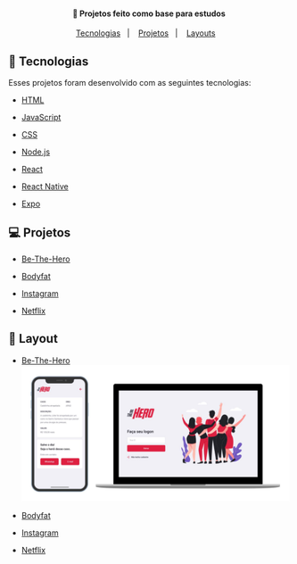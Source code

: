 <h4 align="center">
  🚀 Projetos feito como base para estudos
</h4>

<p align="center">
  <a href="#rocket-tecnologias">Tecnologias</a>&nbsp;&nbsp;&nbsp;|&nbsp;&nbsp;&nbsp;
  <a href="#-projeto">Projetos</a>&nbsp;&nbsp;&nbsp;|&nbsp;&nbsp;&nbsp;
  <a href="#-layout">Layouts</a>&nbsp;&nbsp;&nbsp;
</p>



## :rocket: Tecnologias

Esses projetos foram desenvolvido com as seguintes tecnologias:

- [HTML](https://developer.mozilla.org/pt-BR/docs/Web/HTML)

- [JavaScript](https://developer.mozilla.org/pt-BR/docs/Aprender/JavaScript)

- [CSS](https://developer.mozilla.org/pt-BR/docs/Web/CSS)

- [Node.js](https://nodejs.org/en/)

- [React](https://reactjs.org)

- [React Native](https://facebook.github.io/react-native/)

- [Expo](https://expo.io/)

  

## 💻 Projetos

- [Be-The-Hero](https://github.com/Oracon/be-the-hero)

- [Bodyfat](https://oracon.github.io/bodyfat/)

- [Instagram](https://oracon.github.io/instagram-page/)

- [Netflix](https://oracon.github.io/netflix-page/)

  

## 🔖 Layout

- [Be-The-Hero](https://github.com/Oracon/be-the-hero)
![Mobile and Desktop app](https://github.com/Oracon/projects/blob/master/layouts/layout-bethehero.JPG)

- [Bodyfat](https://oracon.github.io/bodyfat/)

- [Instagram](https://oracon.github.io/instagram-page/)

- [Netflix](https://oracon.github.io/netflix-page/)

